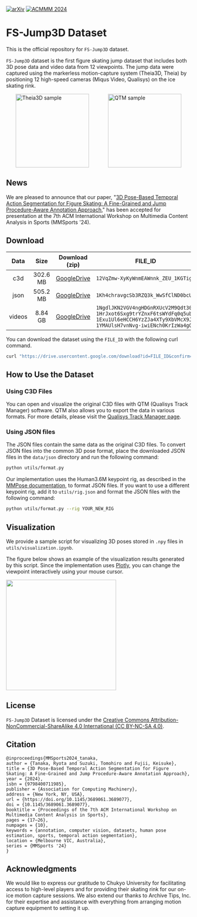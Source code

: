 [![arXiv](https://img.shields.io/badge/arXiv-2408.16638-B31B1B.svg)](http://arxiv.org/abs/2408.16638)
[![ACMMM 2024](https://img.shields.io/badge/ACMMM2024-10.1145/3689061.3689077-blue)](https://doi.org/10.1145/3689061.3689077)

# FS-Jump3D Dataset

This is the official repository for `FS-Jump3D` dataset.

`FS-Jump3D` dataset is the first figure skating jump dataset that includes both 3D pose data and video data from 12 viewpoints. The jump data were captured using the markerless motion-capture system (Theia3D, Theia) by positioning 12 high-speed cameras (Miqus Video, Qualisys) on the ice skating rink.

<div style="display: flex; justify-content: space-around;">
  <img src="https://github.com/ryota-takedalab/FS-Jump3D/blob/main/figs/Theia3D_sample.gif" alt="Theia3D sample" height="200"/>
  <img src="https://github.com/ryota-takedalab/FS-Jump3D/blob/main/figs/qtm_ex.gif" alt="QTM sample" height="200"/>
</div>

## News

We are pleased to announce that our paper, "[3D Pose-Based Temporal Action Segmentation for Figure Skating: A Fine-Grained and Jump Procedure-Aware Annotation Approach](https://arxiv.org/abs/2408.16638)," has been accepted for presentation at the 7th ACM International Workshop on Multimedia Content Analysis in Sports (MMSports '24).

## Download

| Data | Size | Download (zip) | FILE_ID |
| :---: | :---: | :---: | :---: |
| c3d | 302.6 MB | [GoogleDrive](https://drive.google.com/drive/folders/1Ki9dxLuo78XFnCun9LGwWFlzO-A0FxJT?usp=drive_link) | `12VqZmw-XyKyWnmEAWnnk_ZEU_1KGTig1` |
| json | 505.2 MB | [GoogleDrive](https://drive.google.com/drive/folders/17gQJR-qzF_JTs8JZgwZc1wuRKvkwnwVj?usp=drive_link) | `1Kh4chravgcSb3RZQ3k_WwSfClND0bcUO` |
| videos | 8.84 GB | [GoogleDrive](https://drive.google.com/drive/folders/1yvZMmK4hvrvK5ykqzkr1d-yVmImz-NNJ?usp=sharing) | `1NgdlJKN2VGV4ngHDGnRXUcV2M9Qdt30C` <br> `1HrJxot6Sxg9trYZnxF6tsWYdFq0q5ub_` <br> `1Exu1Ul6eHCCH6YzZJa4XTy9XbVMcX9Jj` <br> `1YMAUlsH7vnNvg-iwiENch0KrIzWa4gO-` |

You can download the dataset using the `FILE_ID` with the following curl command.
```zsh
curl "https://drive.usercontent.google.com/download?id=FILE_ID&confirm=xxx" -o output_filename
```

## How to Use the Dataset

### Using C3D Files

You can open and visualize the original C3D files with QTM (Qualisys Track Manager) software. QTM also allows you to export the data in various formats. For more details, please visit the [Qualisys Track Manager page](https://www.qualisys.com/software/qualisys-track-manager/).

### Using JSON files

The JSON files contain the same data as the original C3D files. To convert JSON files into the common 3D pose format, place the downloaded JSON files in the `data/json` directory and run the following command:
```zsh
python utils/format.py
```

Our implementation uses the Human3.6M keypoint rig, as described in the [MMPose documentation](https://mmpose.readthedocs.io/en/latest/dataset_zoo/3d_body_keypoint.html), to format JSON files. If you want to use a different keypoint rig, add it to `utils/rig.json` and format the JSON files with the following command:
```zsh
python utils/format.py --rig YOUR_NEW_RIG
```

## Visualization

We provide a sample script for visualizing 3D poses stored in `.npy` files in `utils/visualization.ipynb`.

The figure below shows an example of the visualization results generated by this script.
Since the implementation uses [Plotly](https://plotly.com/python/), you can change the viewpoint interactively using your mouse cursor.

<img src="https://github.com/ryota-takedalab/FS-Jump3D/blob/main/figs/vis_sample.gif" height="300"/>

## License

`FS-Jump3D` Dataset is licensed under the [Creative Commons Attribution-NonCommercial-ShareAlike 4.0 International (CC BY-NC-SA 4.0)](https://creativecommons.org/licenses/by-nc-sa/4.0/).

## Citation

```
@inproceedings{MMSports2024_tanaka,
author = {Tanaka, Ryota and Suzuki, Tomohiro and Fujii, Keisuke},
title = {3D Pose-Based Temporal Action Segmentation for Figure Skating: A Fine-Grained and Jump Procedure-Aware Annotation Approach},
year = {2024},
isbn = {9798400711985},
publisher = {Association for Computing Machinery},
address = {New York, NY, USA},
url = {https://doi.org/10.1145/3689061.3689077},
doi = {10.1145/3689061.3689077},
booktitle = {Proceedings of the 7th ACM International Workshop on Multimedia Content Analysis in Sports},
pages = {17–26},
numpages = {10},
keywords = {annotation, computer vision, datasets, human pose estimation, sports, temporal action segmentation},
location = {Melbourne VIC, Australia},
series = {MMSports '24}
}
```

## Acknowledgments

We would like to express our gratitude to Chukyo University for facilitating access to high-level players and for providing their skating rink for our on-ice motion capture sessions. We also extend our thanks to Archive Tips, Inc. for their expertise and assistance with everything from arranging motion capture equipment to setting it up.
